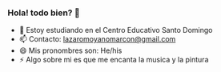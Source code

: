 ### Hola! todo bien? 👋

- 🌱 Estoy estudiando en el Centro Educativo Santo Domingo
- 📫 Contacto: lazaromoyanomarcon@gmail.com
- 😄 Mis pronombres son: He/his
- ⚡ Algo sobre mi es que me encanta la musica y la pintura
